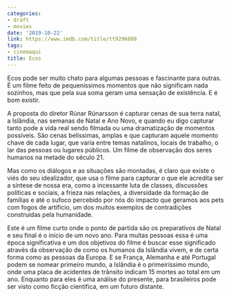 ```yaml
---
categories:
- draft
- movies
date: '2019-10-22'
link: https://www.imdb.com/title/tt9296808
tags:
- cinemaqui
title: Ecos
---
```


Ecos pode ser muito chato para algumas pessoas e fascinante para outras. É um filme feito de pequeníssimos momentos que não significam nada sozinhos, mas que pela sua soma geram uma sensação de existência. E é bom existir.

A proposta do diretor Rúnar Rúnarsson é capturar cenas de sua terra natal, a Islândia, nas semanas de Natal e Ano Novo, e quando eu digo capturar tanto pode a vida real sendo filmada ou uma dramatização de momentos possíveis. São cenas belíssimas, amplas e que capturam aquele momento chave de cada lugar, que varia entre temas natalinos, locais de trabalho, o lar das pessoas ou lugares públicos. Um filme de observação dos seres humanos na metade do século 21.

Mas como os diálogos e as situações são montadas, é claro que existe o viés do seu idealizador, que usa o filme para capturar o que ele acredita ser a síntese de nossa era, como a incessante luta de classes, discussões políticas e sociais, a frieza nas relações, a diversidade da formação de famílias e até o sufoco percebido por nós do impacto que geramos aos pets com fogos de artifício, um dos muitos exemplos de contradições construídas pela humanidade.

Este é um filme curto onde o ponto de partida são os preparativos de Natal e seu final é o início de um novo ano. Para muitas pessoas essa é uma época significativa e um dos objetivos do filme é buscar esse significado através da observação de como os humanos da Islândia vivem, e de certa forma como as pessoas da Europa. E se França, Alemanha e até Portugal podem se nomear primeiro mundo, a Islândia é o primeiríssimo mundo, onde uma placa de acidentes de trânsito indicam 15 mortes ao total em um ano. Enquanto para eles é uma análise do presente, para brasileiros pode ser visto como ficção científica, em um futuro distante.